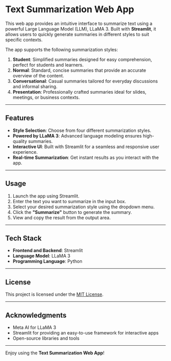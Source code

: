 # Text Summarization Web App  

This web app provides an intuitive interface to summarize text using a powerful Large Language Model (LLM), LLaMA 3. Built with **Streamlit**, it allows users to quickly generate summaries in different styles to suit specific contexts.  

The app supports the following summarization styles:  
1. **Student**: Simplified summaries designed for easy comprehension, perfect for students and learners.  
2. **Normal**: Standard, concise summaries that provide an accurate overview of the content.  
3. **Conversational**: Casual summaries tailored for everyday discussions and informal sharing.  
4. **Presentation**: Professionally crafted summaries ideal for slides, meetings, or business contexts.  

---

## Features  
- **Style Selection**: Choose from four different summarization styles.  
- **Powered by LLaMA 3**: Advanced language modeling ensures high-quality summaries.  
- **Interactive UI**: Built with Streamlit for a seamless and responsive user experience.  
- **Real-time Summarization**: Get instant results as you interact with the app.  

---

## Usage  

1. Launch the app using Streamlit.  
2. Enter the text you want to summarize in the input box.  
3. Select your desired summarization style using the dropdown menu.  
4. Click the **"Summarize"** button to generate the summary.  
5. View and copy the result from the output area.  

---

## Tech Stack  
- **Frontend and Backend**: Streamlit  
- **Language Model**: LLaMA 3  
- **Programming Language**: Python  

---

## License  
This project is licensed under the [MIT License](LICENSE).  

---

## Acknowledgments  
- Meta AI for LLaMA 3  
- Streamlit for providing an easy-to-use framework for interactive apps  
- Open-source libraries and tools  

---  

Enjoy using the **Text Summarization Web App**!
